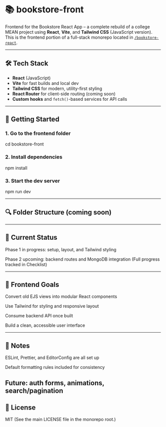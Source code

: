 # 📚 bookstore-front

Frontend for the Bookstore React App – a complete rebuild of a college MEAN project using **React**, **Vite**, and **Tailwind CSS** (JavaScript version).  
This is the frontend portion of a full-stack monorepo located in [`/bookstore-react`](../).

---

## 🛠️ Tech Stack

- **React** (JavaScript)
- **Vite** for fast builds and local dev
- **Tailwind CSS** for modern, utility-first styling
- **React Router** for client-side routing (coming soon)
- **Custom hooks** and `fetch()`-based services for API calls

---

## 🔧 Getting Started
### 1. Go to the frontend folder

  cd bookstore-front

### 2. Install dependencies

  npm install

### 3. Start the dev server

  npm run dev

---

## 🔍 Folder Structure (coming soon) 

---

## 🚧 Current Status

  Phase 1 in progress: setup, layout, and Tailwind styling

  Phase 2 upcoming: backend routes and MongoDB integration
   (Full progress tracked in Checklist)

---

## 📌 Frontend Goals
  Convert old EJS views into modular React components

  Use Tailwind for styling and responsive layout

  Consume backend API once built

  Build a clean, accessible user interface

---

## 🧪 Notes
  ESLint, Prettier, and EditorConfig are all set up

  Default formatting rules included for consistency

  Future: auth forms, animations, search/pagination
---

## 📄 License
  MIT (See the main LICENSE file in the monorepo root.)
